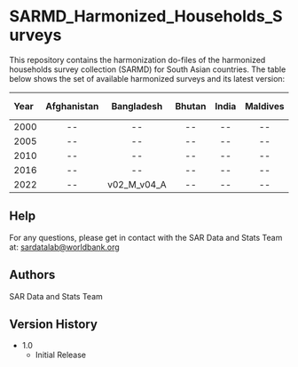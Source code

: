 # SARMD_Harmonized_Households_Surveys

This repository contains the harmonization do-files of the harmonized households survey collection (SARMD) for South Asian countries. The table below shows the set of available harmonized surveys and its latest version:

| Year    | Afghanistan | Bangladesh | Bhutan | India  | Maldives | Nepal  | Pakistan | Sri Lanka | 
| :----   | :----:      | :----:     | :----: | :----: |  :----:  | :----: | :----:   | :----:    | 
| 2000    |     --      | --          | --  | --   | --  | --   | --  |  --  | 
| 2005    |     --      | --           | --  | --   | --  | --   | --  |  --  | 
| 2010    |     --      |--           | --  | --   | --  | --   | --  |  --  | 
| 2016    |     --      | --           | --  | --   | --  | --   | --  |  --  | 
| 2022    |     --      | v02_M_v04_A  |--   | --   | --  | --   | --  |  --  | 

## Help
For any questions, please get in contact with the SAR Data and Stats Team at: sardatalab@worldbank.org

## Authors
SAR Data and Stats Team

## Version History
* 1.0
    * Initial Release
